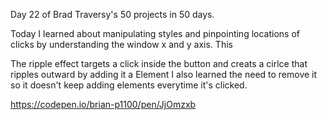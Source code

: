 Day 22 of Brad Traversy's 50 projects in 50 days.

Today I learned about manipulating styles and pinpointing locations of clicks by understanding the window x and y axis. This

The ripple effect targets a click inside the button and creats a cirlce that ripples outward by adding it a Element I also learned the need to remove it so it doesn't keep adding elements everytime it's clicked.

https://codepen.io/brian-p1100/pen/JjOmzxb